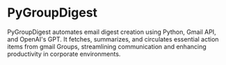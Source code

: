 # PyGroupDigest
PyGroupDigest automates email digest creation using Python, Gmail API, and OpenAI's GPT. It fetches, summarizes, and circulates essential action items from gmail Groups, streamlining communication and enhancing productivity in corporate environments.
